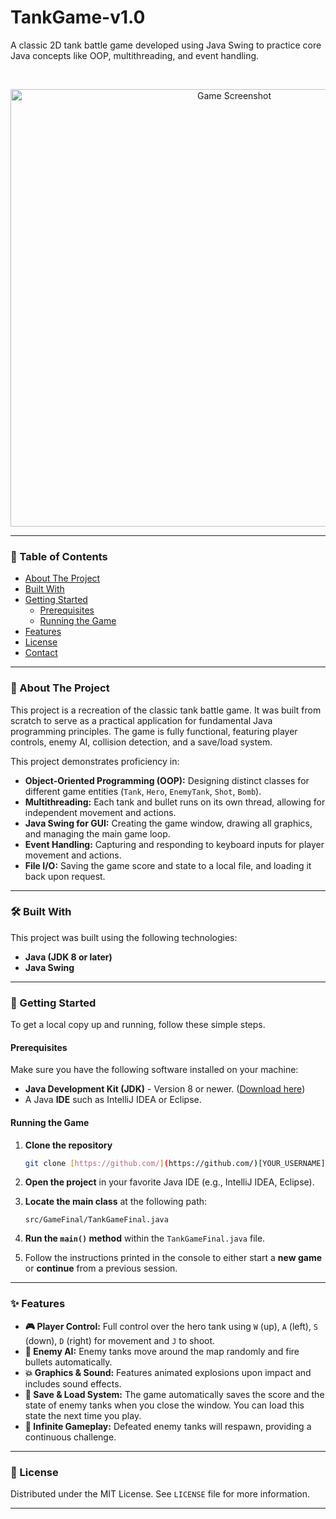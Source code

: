 # TankGame-v1.0

A classic 2D tank battle game developed using Java Swing to practice core Java concepts like OOP, multithreading, and event handling.

<br>

<p align="center">
  <img src="[YOUR_SCREENSHOT_HERE]" alt="Game Screenshot" width="700">
</p>

---

### 📖 Table of Contents
* [About The Project](#-about-the-project)
* [Built With](#-built-with)
* [Getting Started](#-getting-started)
  * [Prerequisites](#prerequisites)
  * [Running the Game](#running-the-game)
* [Features](#-features)
* [License](#-license)
* [Contact](#-contact)

---

### 🌟 About The Project

This project is a recreation of the classic tank battle game. It was built from scratch to serve as a practical application for fundamental Java programming principles. The game is fully functional, featuring player controls, enemy AI, collision detection, and a save/load system.

This project demonstrates proficiency in:
* **Object-Oriented Programming (OOP):** Designing distinct classes for different game entities (`Tank`, `Hero`, `EnemyTank`, `Shot`, `Bomb`).
* **Multithreading:** Each tank and bullet runs on its own thread, allowing for independent movement and actions.
* **Java Swing for GUI:** Creating the game window, drawing all graphics, and managing the main game loop.
* **Event Handling:** Capturing and responding to keyboard inputs for player movement and actions.
* **File I/O:** Saving the game score and state to a local file, and loading it back upon request.

---

### 🛠️ Built With

This project was built using the following technologies:

* **Java (JDK 8 or later)**
* **Java Swing**

---

### 🚀 Getting Started

To get a local copy up and running, follow these simple steps.

#### Prerequisites

Make sure you have the following software installed on your machine:
* **Java Development Kit (JDK)** - Version 8 or newer. ([Download here](https://www.oracle.com/java/technologies/downloads/))
* A Java **IDE** such as IntelliJ IDEA or Eclipse.

#### Running the Game

1.  **Clone the repository**
    ```sh
    git clone [https://github.com/](https://github.com/)[YOUR_USERNAME]/[YOUR_REPOSITORY_NAME].git
    ```
2.  **Open the project** in your favorite Java IDE (e.g., IntelliJ IDEA, Eclipse).

3.  **Locate the main class** at the following path:
    ```
    src/GameFinal/TankGameFinal.java
    ```
4.  **Run the `main()` method** within the `TankGameFinal.java` file.

5.  Follow the instructions printed in the console to either start a **new game** or **continue** from a previous session.

---

### ✨ Features

* **🎮 Player Control:** Full control over the hero tank using `W` (up), `A` (left), `S` (down), `D` (right) for movement and `J` to shoot.
* **🤖 Enemy AI:** Enemy tanks move around the map randomly and fire bullets automatically.
* **💥 Graphics & Sound:** Features animated explosions upon impact and includes sound effects.
* **💾 Save & Load System:** The game automatically saves the score and the state of enemy tanks when you close the window. You can load this state the next time you play.
* **🔄 Infinite Gameplay:** Defeated enemy tanks will respawn, providing a continuous challenge.

---

### 📜 License

Distributed under the MIT License. See `LICENSE` file for more information.

---
